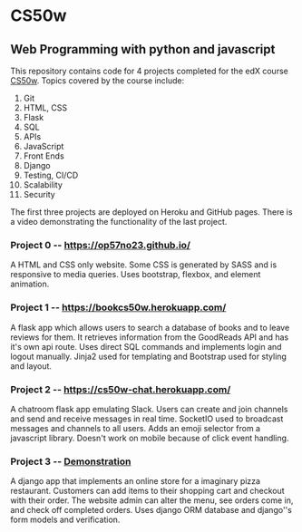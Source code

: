 # CS50w
## Web Programming with python and javascript

This repository contains code for 4 projects completed for the edX course [CS50w](https://www.edx.org/course/cs50s-web-programming-with-python-and-javascript). Topics covered by the course include: 

1. Git
1. HTML, CSS
1. Flask
1. SQL
1. APIs
1. JavaScript
1. Front Ends
1. Django
1. Testing, CI/CD
1. Scalability
1. Security

The first three projects are deployed on Heroku and GitHub pages. There is a video demonstrating the functionality of the last project.

### Project 0 -- https://op57no23.github.io/ 

A HTML and CSS only website. Some CSS is generated by SASS and is responsive to media queries. Uses bootstrap, flexbox, and element animation.  

### Project 1 -- https://bookcs50w.herokuapp.com/

A flask app which allows users to search a database of books and to leave reviews for them. It retrieves information from the GoodReads API and has it's own api route. Uses direct SQL commands and implements login and logout manually. Jinja2 used for templating and Bootstrap used for styling and layout. 

### Project 2 -- https://cs50w-chat.herokuapp.com/

A chatroom flask app emulating Slack. Users can create and join channels and send and receive messages in real time. SocketIO used to broadcast messages and channels to all users. Adds an emoji selector from a javascript library. Doesn't work on mobile because of click event handling.

### Project 3 -- [Demonstration](https://youtu.be/p_M1BPoEJwkjl) 

A django app that implements an online store for a imaginary pizza restaurant. Customers can add items to their shopping cart and checkout with their order. The website admin can alter the menu, see orders come in, and check off completed orders. Uses django ORM database and django''s form models and verification. 
